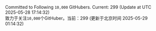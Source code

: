 Committed to Following `10,000` GitHubers. Current: <!-- FOLLOWING_COUNT -->299<!-- FOLLOWING_COUNT --> (Update at UTC <!-- LAST_UPDATED -->2025-05-28 17:14:32<!-- LAST_UPDATED -->)<br>
致力于关注`10,000`个GitHuber。当前：<!-- FOLLOWING_COUNT -->299<!-- FOLLOWING_COUNT --> (更新于北京时间 <!-- LAST_UPDATED_CST -->2025-05-29 01:14:32<!-- LAST_UPDATED_CST -->)
